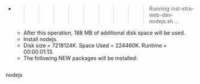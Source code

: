 * >>>>>>>>> Running inst-xtra-web-dev-nodejs.sh ...
  * After this operation, 188 MB of additional disk space will be used.
  * Install nodejs.
  * Disk size = 7218124K. Space Used = 224460K. Runtime = 00:00:01:13.
  * The following NEW packages will be installed:
  ```bash
nodejs
  ```
